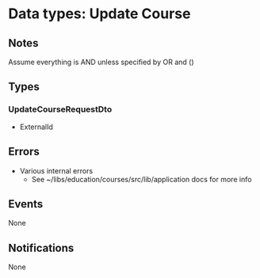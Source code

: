 # Data types: Update Course

## Notes

Assume everything is AND unless specified by OR and ()

## Types

### UpdateCourseRequestDto

- ExternalId

## Errors

- Various internal errors
  - See ~/libs/education/courses/src/lib/application docs for more info

## Events

None

## Notifications

None
